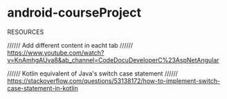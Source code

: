 # android-courseProject

RESOURCES


////// Add different content in eacht tab //////
https://www.youtube.com/watch?v=KnAmhgAUva8&ab_channel=CodeDocuDeveloperC%23AspNetAngular


////// Kotlin equivalent of Java's switch case statement //////
https://stackoverflow.com/questions/53138172/how-to-implement-switch-case-statement-in-kotlin